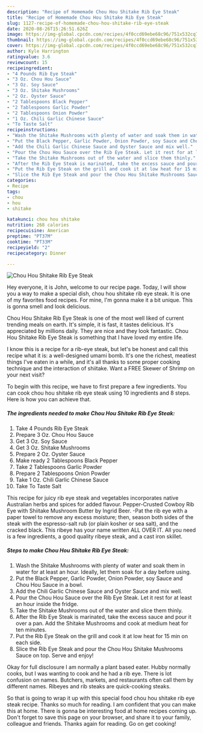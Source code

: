 ```yaml
---
description: "Recipe of Homemade Chou Hou Shitake Rib Eye Steak"
title: "Recipe of Homemade Chou Hou Shitake Rib Eye Steak"
slug: 1127-recipe-of-homemade-chou-hou-shitake-rib-eye-steak
date: 2020-08-26T15:26:51.626Z
image: https://img-global.cpcdn.com/recipes/4f0ccd69ebe68c96/751x532cq70/chou-hou-shitake-rib-eye-steak-recipe-main-photo.jpg
thumbnail: https://img-global.cpcdn.com/recipes/4f0ccd69ebe68c96/751x532cq70/chou-hou-shitake-rib-eye-steak-recipe-main-photo.jpg
cover: https://img-global.cpcdn.com/recipes/4f0ccd69ebe68c96/751x532cq70/chou-hou-shitake-rib-eye-steak-recipe-main-photo.jpg
author: Kyle Harrington
ratingvalue: 3.6
reviewcount: 15
recipeingredient:
- "4 Pounds Rib Eye Steak"
- "3 Oz. Chou Hou Sauce"
- "3 Oz. Soy Sauce"
- "3 Oz. Shitake Mushrooms"
- "2 Oz. Oyster Sauce"
- "2 Tablespoons Black Pepper"
- "2 Tablespoons Garlic Powder"
- "2 Tablespoons Onion Powder"
- "1 Oz. Chili Garlic Chinese Sauce"
- "To Taste Salt"
recipeinstructions:
- "Wash the Shitake Mushrooms with plenty of water and soak them in water for at least an hour. Ideally, let them soak for a day before using."
- "Put the Black Pepper, Garlic Powder, Onion Powder, soy Sauce and Chou Hou Sauce in a bowl."
- "Add the Chili Garlic Chinese Sauce and Oyster Sauce and mix well."
- "Pour the Chou Hou Sauce over the Rib Eye Steak. Let it rest for at least an hour inside the fridge."
- "Take the Shitake Mushrooms out of the water and slice them thinly."
- "After the Rib Eye Steak is marinated, take the excess sauce and pour it over a pan. Add the Shitake Mushrooms and cook at medium heat for ten minutes."
- "Put the Rib Eye Steak on the grill and cook it at low heat for 15 min on each side."
- "Slice the Rib Eye Steak and pour the Chou Hou Shitake Mushrooms Sauce on top. Serve and enjoy!"
categories:
- Recipe
tags:
- chou
- hou
- shitake

katakunci: chou hou shitake 
nutrition: 268 calories
recipecuisine: American
preptime: "PT37M"
cooktime: "PT33M"
recipeyield: "2"
recipecategory: Dinner

---
```



![Chou Hou Shitake Rib Eye Steak](https://img-global.cpcdn.com/recipes/4f0ccd69ebe68c96/751x532cq70/chou-hou-shitake-rib-eye-steak-recipe-main-photo.jpg)

Hey everyone, it is John, welcome to our recipe page. Today, I will show you a way to make a special dish, chou hou shitake rib eye steak. It is one of my favorites food recipes. For mine, I'm gonna make it a bit unique. This is gonna smell and look delicious.

Chou Hou Shitake Rib Eye Steak is one of the most well liked of current trending meals on earth. It's simple, it is fast, it tastes delicious. It's appreciated by millions daily. They are nice and they look fantastic. Chou Hou Shitake Rib Eye Steak is something that I have loved my entire life.

I know this is a recipe for a rib-eye steak, but let&#39;s be honest and call this recipe what it is: a well-designed umami bomb. It&#39;s one the richest, meatiest things I&#39;ve eaten in a while, and it&#39;s all thanks to some proper cooking technique and the interaction of shiitake. Want a FREE Skewer of Shrimp on your next visit?


To begin with this recipe, we have to first prepare a few ingredients. You can cook chou hou shitake rib eye steak using 10 ingredients and 8 steps. Here is how you can achieve that.

<!--inarticleads1-->

##### The ingredients needed to make Chou Hou Shitake Rib Eye Steak:

1. Take 4 Pounds Rib Eye Steak
1. Prepare 3 Oz. Chou Hou Sauce
1. Get 3 Oz. Soy Sauce
1. Get 3 Oz. Shitake Mushrooms
1. Prepare 2 Oz. Oyster Sauce
1. Make ready 2 Tablespoons Black Pepper
1. Take 2 Tablespoons Garlic Powder
1. Prepare 2 Tablespoons Onion Powder
1. Take 1 Oz. Chili Garlic Chinese Sauce
1. Take To Taste Salt


This recipe for juicy rib eye steak and vegetables incorporates native Australian herbs and spices for added flavour. Pepper-Crusted Cowboy Rib Eye with Shiitake Mushroom Butter by Ingrid Beer. -Pat the rib eye with a paper towel to remove any excess moisture; then, season both sides of the steak with the espresso-salt rub (or plain kosher or sea salt), and the cracked black. This ribeye has your name written ALL OVER IT. All you need is a few ingredients, a good quality ribeye steak, and a cast iron skillet. 

<!--inarticleads2-->

##### Steps to make Chou Hou Shitake Rib Eye Steak:

1. Wash the Shitake Mushrooms with plenty of water and soak them in water for at least an hour. Ideally, let them soak for a day before using.
1. Put the Black Pepper, Garlic Powder, Onion Powder, soy Sauce and Chou Hou Sauce in a bowl.
1. Add the Chili Garlic Chinese Sauce and Oyster Sauce and mix well.
1. Pour the Chou Hou Sauce over the Rib Eye Steak. Let it rest for at least an hour inside the fridge.
1. Take the Shitake Mushrooms out of the water and slice them thinly.
1. After the Rib Eye Steak is marinated, take the excess sauce and pour it over a pan. Add the Shitake Mushrooms and cook at medium heat for ten minutes.
1. Put the Rib Eye Steak on the grill and cook it at low heat for 15 min on each side.
1. Slice the Rib Eye Steak and pour the Chou Hou Shitake Mushrooms Sauce on top. Serve and enjoy!


Okay for full disclosure I am normally a plant based eater. Hubby normally cooks, but I was wanting to cook and he had a rib eye. There is lot confusion on names. Butchers, markets, and restaurants often call them by different names. Ribeyes and rib steaks are quick-cooking steaks. 

So that is going to wrap it up with this special food chou hou shitake rib eye steak recipe. Thanks so much for reading. I am confident that you can make this at home. There is gonna be interesting food at home recipes coming up. Don't forget to save this page on your browser, and share it to your family, colleague and friends. Thanks again for reading. Go on get cooking!
